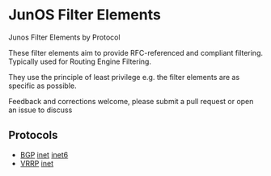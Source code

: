 # JunOS Filter Elements
Junos Filter Elements by Protocol

These filter elements aim to provide RFC-referenced and compliant filtering. Typically used for Routing Engine Filtering.

They use the principle of least privilege e.g. the filter elements are as specific as possible.

Feedback and corrections welcome, please submit a pull request or open an issue to discuss

## Protocols

* [BGP](bgp) [inet](bgp/inet) [inet6](bgp/inet6)
* [VRRP](vrrp) [inet](vrrp/inet)
